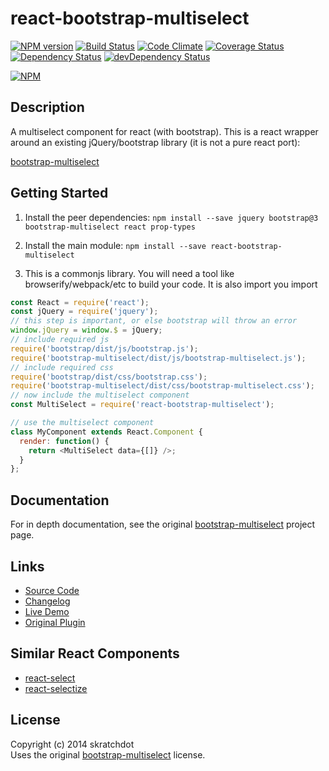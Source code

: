 # react-bootstrap-multiselect

[![NPM version](https://badge.fury.io/js/react-bootstrap-multiselect.svg)](http://badge.fury.io/js/react-bootstrap-multiselect)
[![Build Status](https://travis-ci.org/skratchdot/react-bootstrap-multiselect.svg?branch=master)](https://travis-ci.org/skratchdot/react-bootstrap-multiselect)
[![Code Climate](https://codeclimate.com/github/skratchdot/react-bootstrap-multiselect.png)](https://codeclimate.com/github/skratchdot/react-bootstrap-multiselect)
[![Coverage Status](https://coveralls.io/repos/skratchdot/react-bootstrap-multiselect/badge.svg?branch=master&service=github)](https://coveralls.io/github/skratchdot/react-bootstrap-multiselect?branch=master)
[![Dependency Status](https://david-dm.org/skratchdot/react-bootstrap-multiselect.svg)](https://david-dm.org/skratchdot/react-bootstrap-multiselect)
[![devDependency Status](https://david-dm.org/skratchdot/react-bootstrap-multiselect/dev-status.svg)](https://david-dm.org/skratchdot/react-bootstrap-multiselect#info=devDependencies)

[![NPM](https://nodei.co/npm/react-bootstrap-multiselect.png)](https://npmjs.org/package/react-bootstrap-multiselect)

## Description

A multiselect component for react (with bootstrap). This is a react wrapper
around an existing jQuery/bootstrap library (it is not a pure react port):

[bootstrap-multiselect](https://github.com/davidstutz/bootstrap-multiselect)

## Getting Started

1.  Install the peer dependencies:
    `npm install --save jquery bootstrap@3 bootstrap-multiselect react prop-types`

2.  Install the main module:
    `npm install --save react-bootstrap-multiselect`

3.  This is a commonjs library. You will need a tool like browserify/webpack/etc
    to build your code. It is also import you import

```javascript
const React = require('react');
const jQuery = require('jquery');
// this step is important, or else bootstrap will throw an error
window.jQuery = window.$ = jQuery;
// include required js
require('bootstrap/dist/js/bootstrap.js');
require('bootstrap-multiselect/dist/js/bootstrap-multiselect.js');
// include required css
require('bootstrap/dist/css/bootstrap.css');
require('bootstrap-multiselect/dist/css/bootstrap-multiselect.css');
// now include the multiselect component
const MultiSelect = require('react-bootstrap-multiselect');

// use the multiselect component
class MyComponent extends React.Component {
  render: function() {
    return <MultiSelect data={[]} />;
  }
};
```

## Documentation

For in depth documentation, see the original
[bootstrap-multiselect](https://github.com/davidstutz/bootstrap-multiselect) project page.

## Links

* [Source Code](https://github.com/skratchdot/react-bootstrap-multiselect)
* [Changelog](https://github.com/skratchdot/react-bootstrap-multiselect/blob/master/CHANGELOG.md)
* [Live Demo](http://projects.skratchdot.com/react-bootstrap-multiselect/)
* [Original Plugin](https://github.com/davidstutz/bootstrap-multiselect)

## Similar React Components

* [react-select](https://jedwatson.github.io/react-select/)
* [react-selectize](https://www.npmjs.com/package/react-selectize)

## License

Copyright (c) 2014 skratchdot  
Uses the original [bootstrap-multiselect](https://github.com/davidstutz/bootstrap-multiselect) license.
